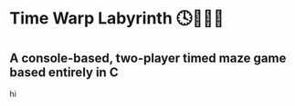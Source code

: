# Time Warp Labyrinth 🕓🏃🏻‍♀️

## A console-based, two-player timed maze game based entirely in C

hi